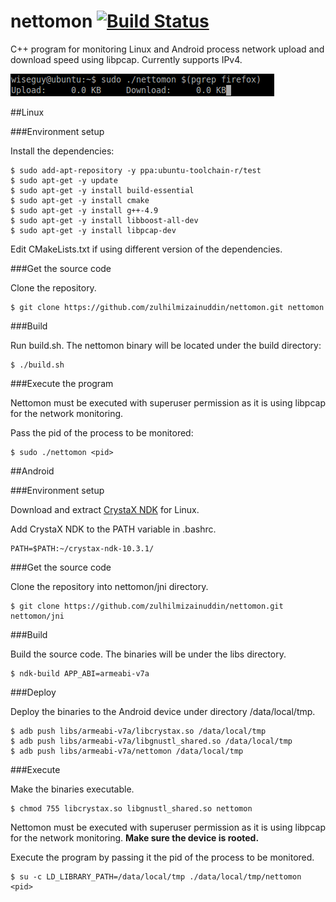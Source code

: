 # nettomon [![Build Status](https://travis-ci.org/zulhilmizainuddin/nettomon.svg?branch=master)](https://travis-ci.org/zulhilmizainuddin/nettomon)
C++ program for monitoring Linux and Android process network upload and download speed using libpcap.
Currently supports IPv4.

<img src="https://github.com/zulhilmizainuddin/nettomon/blob/master/nettomon.gif">

##Linux

###Environment setup

Install the dependencies:

    $ sudo add-apt-repository -y ppa:ubuntu-toolchain-r/test
    $ sudo apt-get -y update
    $ sudo apt-get -y install build-essential
    $ sudo apt-get -y install cmake
    $ sudo apt-get -y install g++-4.9
    $ sudo apt-get -y install libboost-all-dev
    $ sudo apt-get -y install libpcap-dev
    
Edit CMakeLists.txt if using different version of the dependencies.

###Get the source code

Clone the repository.

    $ git clone https://github.com/zulhilmizainuddin/nettomon.git nettomon

###Build

Run build.sh. The nettomon binary will be located under the build directory:

    $ ./build.sh
    
###Execute the program

Nettomon must be executed with superuser permission as it is using libpcap for the network monitoring.

Pass the pid of the process to be monitored:

    $ sudo ./nettomon <pid>

##Android

###Environment setup

Download and extract <a href="https://www.crystax.net/download/crystax-ndk-10.3.1-linux-x86_64.tar.xz">CrystaX NDK<a/> for Linux.

Add CrystaX NDK to the PATH variable in .bashrc.

    PATH=$PATH:~/crystax-ndk-10.3.1/
    
###Get the source code

Clone the repository into nettomon/jni directory.

    $ git clone https://github.com/zulhilmizainuddin/nettomon.git nettomon/jni
    
###Build

Build the source code. The binaries will be under the libs directory.

    $ ndk-build APP_ABI=armeabi-v7a
    
###Deploy

Deploy the binaries to the Android device under directory /data/local/tmp.

    $ adb push libs/armeabi-v7a/libcrystax.so /data/local/tmp
    $ adb push libs/armeabi-v7a/libgnustl_shared.so /data/local/tmp
    $ adb push libs/armeabi-v7a/nettomon /data/local/tmp
    
###Execute

Make the binaries executable.

    $ chmod 755 libcrystax.so libgnustl_shared.so nettomon
    
Nettomon must be executed with superuser permission as it is using libpcap for the network monitoring. **Make sure the device is rooted.**

Execute the program by passing it the pid of the process to be monitored.

    $ su -c LD_LIBRARY_PATH=/data/local/tmp ./data/local/tmp/nettomon <pid>
